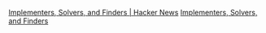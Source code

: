 
[Implementers, Solvers, and Finders | Hacker News](https://news.ycombinator.com/item?id=35597346)
[Implementers, Solvers, and Finders](https://rkoutnik.com/2016/04/21/implementers-solvers-and-finders.html)
